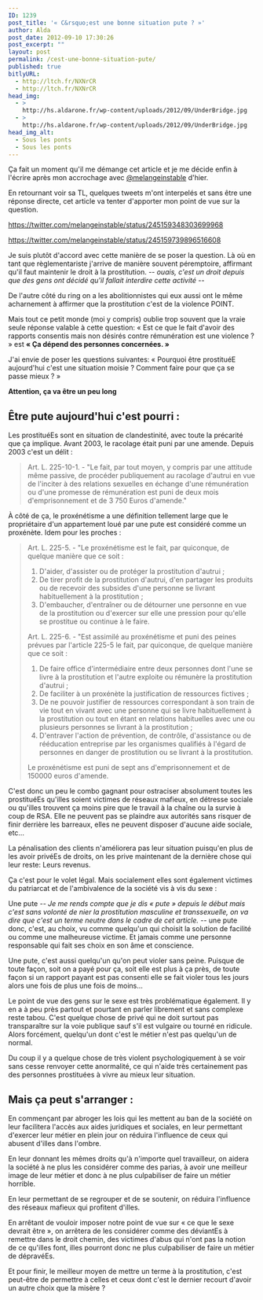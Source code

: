 ```yaml
---
ID: 1239
post_title: '« C&rsquo;est une bonne situation pute ? »'
author: Alda
post_date: 2012-09-10 17:30:26
post_excerpt: ""
layout: post
permalink: /cest-une-bonne-situation-pute/
published: true
bitlyURL:
  - http://ltch.fr/NXNrCR
  - http://ltch.fr/NXNrCR
head_img:
  - >
    http://hs.aldarone.fr/wp-content/uploads/2012/09/UnderBridge.jpg
  - >
    http://hs.aldarone.fr/wp-content/uploads/2012/09/UnderBridge.jpg
head_img_alt:
  - Sous les ponts
  - Sous les ponts
---
```

Ça fait un moment qu'il me démange cet article et je me décide enfin à l'écrire après mon accrochage avec <a href="https://twitter.com/melangeinstable">@melangeinstable</a> d'hier.

En retournant voir sa TL, quelques tweets m'ont interpelés et sans être une réponse directe, cet article va tenter d'apporter mon point de vue sur la question.

https://twitter.com/melangeinstable/status/245159348303699968

https://twitter.com/melangeinstable/status/245159739896516608

Je suis plutôt d'accord avec cette manière de se poser la question. Là où en tant que règlementariste j'arrive de manière souvent péremptoire, affirmant qu'il faut maintenir le droit à la prostitution. <em>-- ouais, c'est un droit depuis que des gens ont décidé qu'il fallait interdire cette activité --</em>

De l'autre côté du ring on a les abolitionnistes qui eux aussi ont le même acharnement à affirmer que la prostitution c'est de la violence POINT.

Mais tout ce petit monde (moi y compris) oublie trop souvent que la vraie seule réponse valable à cette question: « Est ce que le fait d'avoir des rapports consentis mais non désirés contre rémunération est une violence ? » est <strong>« Ça dépend des personnes concernées. »</strong>

J'ai envie de poser les questions suivantes: « Pourquoi être prostituéE aujourd'hui c'est une situation moisie ? Comment faire pour que ça se passe mieux ? »

<strong>Attention, ça va être un peu long</strong>

<h2>Être pute aujourd'hui c'est pourri :</h2>

Les prostituéEs sont en situation de clandestinité, avec toute la précarité que ça implique. Avant 2003, le racolage était puni par une amende. Depuis 2003 c'est un délit :

<blockquote>
  Art. L. 225-10-1. - "Le fait, par tout moyen, y compris par une attitude même passive, de procéder publiquement au racolage d'autrui en vue de l'inciter à des relations sexuelles en échange d'une rémunération ou d'une promesse de rémunération est puni de deux mois d'emprisonnement et de 3 750 Euros d'amende."
</blockquote>

À côté de ça, le proxénétisme a une définition tellement large que le propriétaire d'un appartement loué par une pute est considéré comme un proxénète. Idem pour les proches :

<blockquote>
  Art. L. 225-5. - "Le proxénétisme est le fait, par quiconque, de quelque manière que ce soit :

  <ol>
  <li>D'aider, d'assister ou de protéger la prostitution d'autrui ; </li>
  <li>De tirer profit de la prostitution d'autrui, d'en partager les produits ou de recevoir des subsides d'une personne se livrant habituellement à la prostitution ; </li>
  <li>D'embaucher, d'entraîner ou de détourner une personne en vue de la prostitution ou d'exercer sur elle une pression pour qu'elle se prostitue ou continue à le faire. </li>
  </ol>

  Art. L. 225-6. - "Est assimilé au proxénétisme et puni des peines prévues par l'article 225-5 le fait, par quiconque, de quelque manière que ce soit :

  <ol>
  <li>De faire office d'intermédiaire entre deux personnes dont l'une se livre à la prostitution et l'autre exploite ou rémunère la prostitution d'autrui ;</li>
  <li>De faciliter à un proxénète la justification de ressources fictives ;</li>
  <li>De ne pouvoir justifier de ressources correspondant à son train de vie tout en vivant avec une personne qui se livre habituellement à la prostitution ou tout en étant en relations habituelles avec une ou plusieurs personnes se livrant à la prostitution ;</li>
  <li>D'entraver l'action de prévention, de contrôle, d'assistance ou de rééducation entreprise par les organismes qualifiés à l'égard de personnes en danger de prostitution ou se livrant à la prostitution. </li>
  </ol>

Le proxénétisme est puni de sept ans d'emprisonnement et de 150000 euros d'amende.
</blockquote>

C'est donc un peu le combo gagnant pour ostraciser absolument toutes les prostituéEs qu'illes soient victimes de réseaux mafieux, en détresse sociale ou qu'illes trouvent ça moins pire que le travail à la chaîne ou la survie à coup de RSA. Elle ne peuvent pas se plaindre aux autorités sans risquer de finir derrière les barreaux, elles ne peuvent disposer d'aucune aide sociale, etc…

La pénalisation des clients n'améliorera pas leur situation puisqu'en plus de les avoir privéEs de droits, on les prive maintenant de la dernière chose qui leur reste: Leurs revenus.

Ça c'est pour le volet légal. Mais socialement elles sont également victimes du patriarcat et de l'ambivalence de la société vis à vis du sexe :

Une pute <em>-- Je me rends compte que je dis « pute » depuis le début mais c'est sans volonté de nier la prostitution masculine et transsexuelle, on va dire que c'est un terme neutre dans le cadre de cet article. --</em> une pute donc, c'est, au choix, vu comme quelqu'un qui choisit la solution de facilité ou comme une malheureuse victime. Et jamais comme une personne responsable qui fait ses choix en son âme et conscience.

Une pute, c'est aussi quelqu'un qu'on peut violer sans peine. Puisque de toute façon, soit on a payé pour ça, soit elle est plus à ça près, de toute façon si un rapport payant est pas consenti elle se fait violer tous les jours alors une fois de plus une fois de moins…

Le point de vue des gens sur le sexe est très problématique également. Il y en a à peu près partout et pourtant en parler librement et sans complexe reste tabou. C'est quelque chose de privé qui ne doit surtout pas transparaître sur la voie publique sauf s'il est vulgaire ou tourné en ridicule. Alors forcément, quelqu'un dont c'est le métier n'est pas quelqu'un de normal.

Du coup il y a quelque chose de très violent psychologiquement à se voir sans cesse renvoyer cette anormalité, ce qui n'aide très certainement pas des personnes prostituées à vivre au mieux leur situation.

<h2>Mais ça peut s'arranger :</h2>

En commençant par abroger les lois qui les mettent au ban de la société on leur facilitera l'accès aux aides juridiques et sociales, en leur permettant d'exercer leur métier en plein jour on réduira l'influence de ceux qui abusent d'illes dans l'ombre.

En leur donnant les mêmes droits qu'à n'importe quel travailleur, on aidera la société à ne plus les considérer comme des parias, à avoir une meilleur image de leur métier et donc à ne plus culpabiliser de faire un métier horrible.

En leur permettant de se regrouper et de se soutenir, on réduira l'influence des réseaux mafieux qui profitent d'illes.

En arrêtant de vouloir imposer notre point de vue sur « ce que le sexe devrait être », on arrêtera de les considérer comme des déviantEs à remettre dans le droit chemin, des victimes d'abus qui n'ont pas la notion de ce qu'illes font, illes pourront donc ne plus culpabiliser de faire un métier de dépravéEs.

Et pour finir, le meilleur moyen de mettre un terme à la prostitution, c'est peut-être de permettre à celles et ceux dont c'est le dernier recourt d'avoir un autre choix que la misère ?